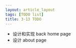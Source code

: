 ```yaml
---
layout: article_layout
tags: [TODO list]
title: 3-13 TODO
---
```

* 设计和实现 back home page
* 设计 about page